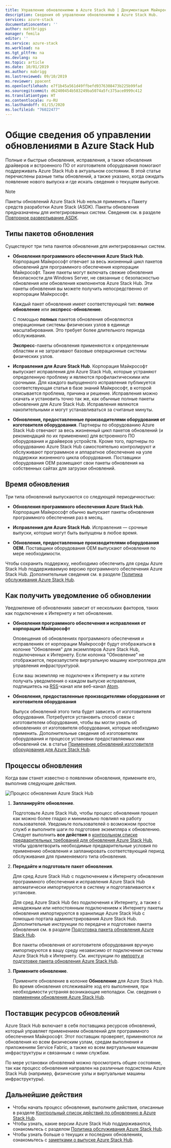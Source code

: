 ```yaml
---
title: Управление обновлениями в Azure Stack Hub | Документация Майкрософт
description: Сведения об управлении обновлениями в Azure Stack Hub.
services: azure-stack
documentationcenter: ''
author: mattbriggs
manager: femila
editor: ''
ms.service: azure-stack
ms.workload: na
ms.tgt_pltfrm: na
ms.devlang: na
ms.topic: article
ms.date: 10/01/2019
ms.author: mabrigg
ms.lastreviewed: 09/10/2019
ms.reviewer: ppacent
ms.openlocfilehash: e7f1b45a561d49ffbefd9376308473b225b99fad
ms.sourcegitcommit: d62400454b583249ba5074a5fc375ace0999c412
ms.translationtype: HT
ms.contentlocale: ru-RU
ms.lasthandoff: 01/15/2020
ms.locfileid: "76022477"
---
```

# <a name="manage-updates-in-azure-stack-hub-overview"></a>Общие сведения об управлении обновлениями в Azure Stack Hub

Полные и быстрые обновления, исправления, а также обновления драйверов и встроенного ПО от изготовителя оборудования помогают поддерживать Azure Stack Hub в актуальном состоянии. В этой статье перечислены разные типы обновлений, а также указано, когда ожидать появление нового выпуска и где искать сведения о текущем выпуске.

> [!Note]  
> Пакеты обновлений Azure Stack Hub нельзя применить к Пакету средств разработки Azure Stack (ASDK). Пакеты обновления предназначены для интегрированных систем. Сведения см. в разделе [Повторное развертывание ASDK](https://docs.microsoft.com/azure-stack/asdk/asdk-redeploy).

## <a name="update-package-types"></a>Типы пакетов обновления

Существуют три типа пакетов обновления для интегрированных систем.

-   **Обновления программного обеспечения Azure Stack Hub**. Корпорация Майкрософт отвечает за весь жизненный цикл пакетов обновлений для программного обеспечения корпорации Майкрософт. Такие пакеты могут включать свежие обновления безопасности для Windows Server, не связанные с безопасностью обновления или обновления компонентов Azure Stack Hub. Эти пакеты обновления вы можете получить непосредственно от корпорации Майкрософт.

    Каждый пакет обновления имеет соответствующий тип: **полное обновление** или **экспресс-обновление**. 
 
    С помощью **полных** пакетов обновления обновляются операционные системы физических узлов в единице масштабирования. Это требует более длительного периода обслуживания. 

    **Экспресс**-пакеты обновления применяются к определенным областям и не затрагивают базовые операционные системы физических узлов.

-   **Исправления для Azure Stack Hub**. Корпорация Майкрософт выпускает исправления для Azure Stack Hub, которые устраняют определенную проблему и являются профилактическими или срочными. Для каждого выпущенного исправления публикуется соответствующая статья в базе знаний Майкрософт, в которой описывается проблема, причина и решение. Исправления можно скачать и установить точно так же, как обычные полные пакеты обновления для Azure Stack Hub. Исправления являются накопительными и могут устанавливаться за считаные минуты.

-   **Обновления, предоставленные производителями оборудования от изготовителя оборудования**. Партнеры по оборудованию Azure Stack Hub отвечают за весь жизненный цикл пакетов обновлений (и рекомендаций по их применению) для встроенного ПО оборудования и драйверов устройств. Кроме того, партнеры по оборудованию Azure Stack Hub самостоятельно контролируют и обслуживают программное и аппаратное обеспечение на узле поддержки жизненного цикла оборудования. Поставщики оборудования OEM размещают свои пакеты обновления на собственных сайтах для загрузки обновлений.

## <a name="when-to-update"></a>Время обновления

Три типа обновлений выпускаются со следующей периодичностью:

-   **Обновления программного обеспечения Azure Stack Hub**. Корпорация Майкрософт обычно выпускает пакеты обновления программного обеспечения раз в месяц.

-   **Исправления для Azure Stack Hub**. Исправления — срочные выпуски, которые могут быть выпущены в любое время.

-   **Обновления, предоставленные производителями оборудования OEM.** Поставщики оборудования OEM выпускают обновления по мере необходимости.

Чтобы сохранить поддержку, необходимо обеспечить для среды Azure Stack Hub поддерживаемую версию программного обеспечения Azure Stack Hub. Дополнительные сведения см. в разделе [Политика обслуживания Azure Stack Hub](azure-stack-update-servicing-policy.md).

## <a name="where-to-get-notice-of-an-update"></a>Как получить уведомление об обновлении

Уведомление об обновлениях зависит от нескольких факторов, таких как подключение к Интернету и тип обновления.

- **Обновления программного обеспечения и исправления от корпорации Майкрософт** 

    Оповещения об обновлениях программного обеспечения и исправлениях от корпорации Майкрософт будут отображаться в колонке "Обновления" для экземпляров Azure Stack Hub, подключенных к Интернету. Если колонка "Обновление" не отображается, перезапустите виртуальную машину контроллера для управления инфраструктурой.

    Если ваш экземпляр не подключен к Интернету и вы хотите получать уведомления о каждом выпуске исправления, подпишитесь на [RSS](https://support.microsoft.com/app/content/api/content/feeds/sap/en-us/32d322a8-acae-202d-e9a9-7371dccf381b/rss)-канал или веб-канал [Atom](https://support.microsoft.com/app/content/api/content/feeds/sap/en-us/32d322a8-acae-202d-e9a9-7371dccf381b/atom).

- **Обновления, предоставленные производителями оборудования от изготовителя оборудования**

    Выпуск обновлений этого типа будет зависеть от изготовителя оборудования. Потребуется установить способ связи с изготовителем оборудования, чтобы вы могли узнать об обновлениях от изготовителя оборудования, которые необходимо применить. Дополнительные сведения об изготовителях оборудования и процессе установки предоставляемых ими обновлений см. в статье [Применение обновлений изготовителя оборудования для Azure Stack Hub](azure-stack-update-oem.md).

## <a name="update-processes"></a>Процессы обновления

Когда вам станет известно о появлении обновления, примените его, выполнив следующие действия.

![Процесс обновления Azure Stack Hub](./media/azure-stack-updates/azure-stack-update-process.png)

1. **Запланируйте обновление**.

    Подготовьте Azure Stack Hub, чтобы процесс обновления прошел как можно более гладко и минимально повлиял на работу пользователей. Уведомьте пользователей о возможном простое служб и выполните шаги по подготовке экземпляра к обновлению. Следует выполнить **все действия** в [контрольном списке предварительных требований для обновления Azure Stack Hub](release-notes-checklist.md), чтобы удовлетворить необходимые предварительные условия по применению обновления и запланировать соответствующий период обслуживания для применяемого типа обновления.

2. **Передайте и подготовьте пакет обновления**.

    Для сред Azure Stack Hub с подключением к Интернету обновления программного обеспечения и исправления Azure Stack Hub автоматически импортируются в систему и подготавливаются к установке.

    Для сред Azure Stack Hub без подключения к Интернету, а также с ненадежным или непостоянным подключением к Интернету пакеты обновления импортируются в хранилище Azure Stack Hub с помощью портала администрирования Azure Stack Hub. Дополнительные инструкции по передаче и подготовке пакета обновления см. в разделе [Подготовка пакета обновления Azure Stack Hub](azure-stack-update-prepare-package.md).

    Все пакеты обновления от изготовителя оборудования вручную импортируются в вашу среду независимо от подключения системы Azure Stack Hub к Интернету. См. инструкции по [импорту и подготовке пакета обновления Azure Stack Hub](azure-stack-update-prepare-package.md).

3. **Примените обновление**.

    Примените обновление в колонке **Обновление** для Azure Stack Hub. Во время обновления отслеживайте ход его выполнения, при необходимости устраняя возникающие неполадки. См. сведения о [применении обновления Azure Stack Hub](azure-stack-apply-updates.md).

## <a name="the-update-resource-provider"></a>Поставщик ресурсов обновлений

Azure Stack Hub включает в себя поставщика ресурсов обновлений, который управляет применением обновлений для программного обеспечения Майкрософт. Этот поставщик проверяет, применяются ли обновления ко всем физическим узлам, средам выполнения и приложениям Service Fabric, а также ко всем виртуальным машинам инфраструктуры и связанным с ними службам.

По мере установки обновлений можно просмотреть общее состояние, так как процесс обновления направлен на различные подсистемы Azure Stack Hub (например, физические узлы и виртуальные машины инфраструктуры).

## <a name="next-steps"></a>Дальнейшие действия

- Чтобы начать процесс обновления, выполните действия, описанные в разделе [Контрольный список действий по обновлению в Azure Stack Hub](release-notes-checklist.md).
- Чтобы узнать, какие версии Azure Stack Hub поддерживаются, ознакомьтесь с разделом [Политика обслуживания Azure Stack Hub](azure-stack-servicing-policy.md).  
- Чтобы узнать больше о текущих и последних обновлениях, ознакомьтесь с [заметками о выпуске Azure Stack Hub](release-notes.md).
